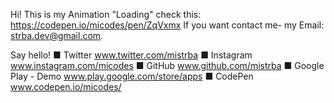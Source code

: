 Hi! This is my Animation "Loading" check this: https://codepen.io/micodes/pen/ZqVxmx
If you want contact me- my Email: strba.dev@gmail.com.



Say hello!
■ Twitter  www.twitter.com/mistrba
■ Instagram www.instagram.com/micodes
■ GitHub www.github.com/mistrba
■ Google Play - Demo  www.play.google.com/store/apps
■ CodePen www.codepen.io/micodes/
